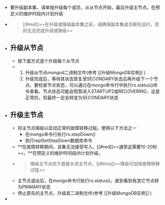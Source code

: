 - 要升级副本集，请单独升级每个成员，从从节点开始，最后升级主节点。在预定义的维护时段内计划升级
- > [[#red]]==在升级或降级副本集之前，请确保副本集成员都在运行，否则无法完成升级或降级==
- ## 升级从节点
	- 按下面方式逐个升级每个从节点
	- 1. 升级从节点mongod二进制文件(参考 [[升级MongoDB实例]] )
	  2. 升级完成后，等待其状态恢复至SECONDARY状态后再升级下一个节点。要检查节点状态，可以通过在mongo命令行中执行rs.status()命令查看。节点状态可能会短暂进入STARTUP2或RECOVERING，这是正常的，但最终一定会转变为SECONDARY状态
- ## 升级主节点
	- 将主节点降级以启动正常的故障转移过程。使用以下方法之一
		- 在mongo命令行执行rs.stepDown()
		- 执行replSetStepDown数据库命令
	- **在故障转移期间，该集无法接受写入。[[#red]]==通常这需要10-20秒==。**在预定义的维护时间段内计划升级。
	- > 降级主节点优于直接关闭主节点，[[#blue]]==降级可加快故障转移过程==
	- 主节点退出后，在mongo命令行执行rs.status()，直到看到有其它节点转为PRIMARY状态
	- 停止原先的主节点，升级其二进制文件(参考 [[升级MongoDB实例]] )
-